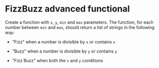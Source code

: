# FizzBuzz advanced functional

Create a function with `x`, `y`, `min` and `max` parameters.
The function, for each number between `min` and `max`, should return a list
of strings in the following way:

- "Fizz" when a number is divisible by `x` or contains `x`

- "Buzz" when a number is divisible by `y` or contains `y`

- "Fizz Buzz" when both the `x` and `y` conditions
